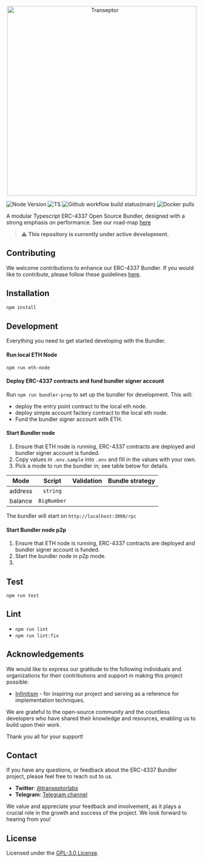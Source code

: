 <p align="center"><a href="https://transeptorlabs.io/docs/category/bundler"><img width="500" title="Transeptor" src='https://transeptorlabs.io/img/brand/transeptor.png' /></a></p>

![Node Version](https://img.shields.io/badge/node-18.x-green)
![TS](https://badgen.net/badge/-/TypeScript?icon=typescript&label&labelColor=blue&color=555555)
![Github workflow build status(main)](https://img.shields.io/github/actions/workflow/status/transeptorlabs/transeptor-bundler/build.yml?branch=main)
![Docker pulls](https://img.shields.io/docker/pulls/transeptorlabs/bundler)

A modular Typescript ERC-4337 Open Source Bundler, designed with a strong emphasis on performance. See our road-map [here](https://hackmd.io/@V00D00-child/SyXKL6Kmn#Project-StatusRoadmap-)

> :warning: **This repository is currently under active development.**

## Contributing
We welcome contributions to enhance our ERC-4337 Bundler. If you would like to contribute, please follow these guidelines [here](https://github.com/transeptorlabs/transeptor-bundler/blob/main/CONTRIBUTING.md).

## Installation
```bash
npm install
```

## Development
Everything you need to get started developing with the Bundler.

#### Run local ETH Node
`npm run eth-node`

#### Deploy ERC-4337 contracts and fund bundler signer account
Run `npm run bundler-prep` to set up the bundler for development. This will:
- deploy the entry point contract to the local eth node.
- deploy simple account factory contract to the local eth node. 
- Fund the bundler signer account with ETH.

#### Start Bundler node 
1. Ensure that ETH node is running, ERC-4337 contracts are deployed and bundler signer account is funded.
2. Copy values in `.env.sample` into `.env` and fill in the values with your own.
3. Pick a mode to run the bundler in; see table below for details.

|   Mode  |    Script   | Validation | Bundle strategy |
|:-------:|:-----------:|------------|:---------------:|
| address | `string`    |            |                 |
| balance | `BigNumber` |            |                 |


The bundler will start on `http://localhost:3000/rpc`

#### Start Bundler node p2p
1. Ensure that ETH node is running, ERC-4337 contracts are deployed and bundler signer account is funded.
2. Start the bundler node in p2p mode.
3. 

## Test
`npm run test`

## Lint
- `npm run lint`
- `npm run lint:fix`


## Acknowledgements
We would like to express our gratitude to the following individuals and organizations for their contributions and support in making this project possible:

- [Infinitism](https://github.com/eth-infinitism/bundler) - for inspiring our project and serving as a reference for implementation techniques.

We are grateful to the open-source community and the countless developers who have shared their knowledge and resources, enabling us to build upon their work.

Thank you all for your support!

## Contact
If you have any questions, or feedback about the ERC-4337 Bundler project, please feel free to reach out to us.

- **Twitter**: [@transeptorlabs](https://twitter.com/transeptorlabs)
- **Telegram**: [Telegram channel](https://t.me/+eUGda3KIND4zMjRh)

We value and appreciate your feedback and involvement, as it plays a crucial role in the growth and success of the project. We look forward to hearing from you!

## License
Licensed under the [GPL-3.0 License](https://github.com/transeptorlabs/transeptor-bundler/blob/main/LICENSE).

